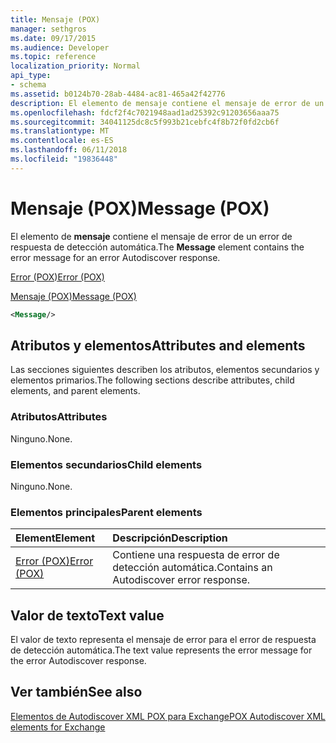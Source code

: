 ```yaml
---
title: Mensaje (POX)
manager: sethgros
ms.date: 09/17/2015
ms.audience: Developer
ms.topic: reference
localization_priority: Normal
api_type:
- schema
ms.assetid: b0124b70-28ab-4484-ac81-465a42f42776
description: El elemento de mensaje contiene el mensaje de error de un error de respuesta de detección automática.
ms.openlocfilehash: fdcf2f4c7021948aad1ad25392c91203656aaa75
ms.sourcegitcommit: 34041125dc8c5f993b21cebfc4f8b72f0fd2cb6f
ms.translationtype: MT
ms.contentlocale: es-ES
ms.lasthandoff: 06/11/2018
ms.locfileid: "19836448"
---
```

# <a name="message-pox"></a><span data-ttu-id="7c444-103">Mensaje (POX)</span><span class="sxs-lookup"><span data-stu-id="7c444-103">Message (POX)</span></span>

<span data-ttu-id="7c444-104">El elemento de **mensaje** contiene el mensaje de error de un error de respuesta de detección automática.</span><span class="sxs-lookup"><span data-stu-id="7c444-104">The **Message** element contains the error message for an error Autodiscover response.</span></span> 
  
[<span data-ttu-id="7c444-105">Error (POX)</span><span class="sxs-lookup"><span data-stu-id="7c444-105">Error (POX)</span></span>](error-pox.md)
  
[<span data-ttu-id="7c444-106">Mensaje (POX)</span><span class="sxs-lookup"><span data-stu-id="7c444-106">Message (POX)</span></span>](message-pox.md)
  
```xml
<Message/>
```

## <a name="attributes-and-elements"></a><span data-ttu-id="7c444-107">Atributos y elementos</span><span class="sxs-lookup"><span data-stu-id="7c444-107">Attributes and elements</span></span>

<span data-ttu-id="7c444-108">Las secciones siguientes describen los atributos, elementos secundarios y elementos primarios.</span><span class="sxs-lookup"><span data-stu-id="7c444-108">The following sections describe attributes, child elements, and parent elements.</span></span>
  
### <a name="attributes"></a><span data-ttu-id="7c444-109">Atributos</span><span class="sxs-lookup"><span data-stu-id="7c444-109">Attributes</span></span>

<span data-ttu-id="7c444-110">Ninguno.</span><span class="sxs-lookup"><span data-stu-id="7c444-110">None.</span></span>
  
### <a name="child-elements"></a><span data-ttu-id="7c444-111">Elementos secundarios</span><span class="sxs-lookup"><span data-stu-id="7c444-111">Child elements</span></span>

<span data-ttu-id="7c444-112">Ninguno.</span><span class="sxs-lookup"><span data-stu-id="7c444-112">None.</span></span>
  
### <a name="parent-elements"></a><span data-ttu-id="7c444-113">Elementos principales</span><span class="sxs-lookup"><span data-stu-id="7c444-113">Parent elements</span></span>

|<span data-ttu-id="7c444-114">**Element**</span><span class="sxs-lookup"><span data-stu-id="7c444-114">**Element**</span></span>|<span data-ttu-id="7c444-115">**Descripción**</span><span class="sxs-lookup"><span data-stu-id="7c444-115">**Description**</span></span>|
|:-----|:-----|
|[<span data-ttu-id="7c444-116">Error (POX)</span><span class="sxs-lookup"><span data-stu-id="7c444-116">Error (POX)</span></span>](error-pox.md) <br/> |<span data-ttu-id="7c444-117">Contiene una respuesta de error de detección automática.</span><span class="sxs-lookup"><span data-stu-id="7c444-117">Contains an Autodiscover error response.</span></span>  <br/> |
   
## <a name="text-value"></a><span data-ttu-id="7c444-118">Valor de texto</span><span class="sxs-lookup"><span data-stu-id="7c444-118">Text value</span></span>

<span data-ttu-id="7c444-119">El valor de texto representa el mensaje de error para el error de respuesta de detección automática.</span><span class="sxs-lookup"><span data-stu-id="7c444-119">The text value represents the error message for the error Autodiscover response.</span></span>
  
## <a name="see-also"></a><span data-ttu-id="7c444-120">Ver también</span><span class="sxs-lookup"><span data-stu-id="7c444-120">See also</span></span>



[<span data-ttu-id="7c444-121">Elementos de Autodiscover XML POX para Exchange</span><span class="sxs-lookup"><span data-stu-id="7c444-121">POX Autodiscover XML elements for Exchange</span></span>](pox-autodiscover-xml-elements-for-exchange.md)

